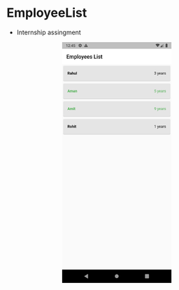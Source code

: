 # EmployeeList
- Internship assingment

<p align="center">
  <img height="550" width="250" src="/Screenshot/Screenshot.png" />
</p>
